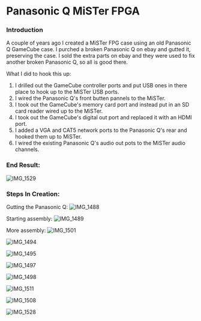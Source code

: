 # Panasonic Q MiSTer FPGA
### Introduction
A couple of years ago I created a MiSTer FPG case using an old Panasonic Q GameCube case.  I purched a broken Panasonic Q on ebay and gutted it, preserving the case.  I sold the extra parts on ebay and they were used to fix another broken Panasonic Q, so all is good there.

What I did to hook this up:
1. I drilled out the GameCube controller ports and put USB ones in there place to hook up to the MiSTer USB ports.
2. I wired the Panasonic Q's front butten pannels to the MiSTer.
3. I took out the GameCube's memory card port and instead put in an SD card reader wired up to the MiSTer.
4. I took out the GameCube's digital out port and replaced it with an HDMI port.
5. I added a VGA and CAT5 network ports to the Panasonic Q's rear and hooked them up to MiSTer.
6. I wired the existing Panasonic Q's audio out pots to the MiSTer audio channels.

### End Result:

![IMG_1529](https://github.com/elishacloud/wiki-attachments/assets/25625456/8656c02d-653f-4892-ae7d-6b88110e6e37)


### Steps In Creation:

Gutting the Panasonic Q:
![IMG_1488](https://github.com/elishacloud/wiki-attachments/assets/25625456/19ac54f2-5308-4f54-ae6f-b439cf14c4aa)

Starting assembly:
![IMG_1489](https://github.com/elishacloud/wiki-attachments/assets/25625456/b58b4474-8efc-4472-a60d-8ba7bc42fc1c)

More assembly:
![IMG_1501](https://github.com/elishacloud/wiki-attachments/assets/25625456/50ec65f0-8a65-474b-95f4-4800b6ff98df)

![IMG_1494](https://github.com/elishacloud/wiki-attachments/assets/25625456/98fe00ba-2f6a-4116-8941-9283d3a7d0de)

![IMG_1495](https://github.com/elishacloud/wiki-attachments/assets/25625456/22bd1a76-257d-4f95-8b94-3b04fe7b590b)

![IMG_1497](https://github.com/elishacloud/wiki-attachments/assets/25625456/58fee470-74fc-405a-a124-86e204c39113)

![IMG_1498](https://github.com/elishacloud/wiki-attachments/assets/25625456/82da2afd-aec8-4ff2-b105-8e588333b614)

![IMG_1511](https://github.com/elishacloud/wiki-attachments/assets/25625456/1545cd47-0b26-427c-9ae4-30cc7f6b2c3d)

![IMG_1508](https://github.com/elishacloud/wiki-attachments/assets/25625456/0ee99780-8a2c-40e9-bfa7-26126cafad31)

![IMG_1528](https://github.com/elishacloud/wiki-attachments/assets/25625456/4919d017-9fac-4225-a32e-923ee35b8994)
